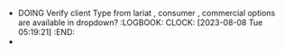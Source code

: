 - DOING Verify client Type from lariat , consumer , commercial options are available in dropdown?
  :LOGBOOK:
  CLOCK: [2023-08-08 Tue 05:19:21]
  :END:
-